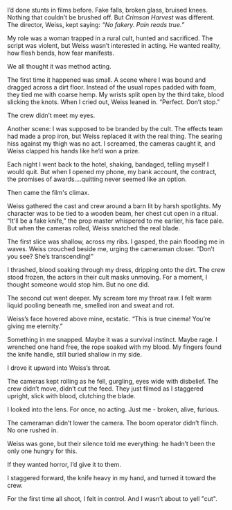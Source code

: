 I’d done stunts in films before. Fake falls, broken glass, bruised knees. Nothing that couldn’t be brushed off. But *Crimson Harvest* was different. The director, Weiss, kept saying: *“No fakery. Pain reads true.”*

My role was a woman trapped in a rural cult, hunted and sacrificed. The script was violent, but Weiss wasn’t interested in acting. He wanted reality, how flesh bends, how fear manifests.

We all thought it was method acting.

The first time it happened was small. A scene where I was bound and dragged across a dirt floor. Instead of the usual ropes padded with foam, they tied me with coarse hemp. My wrists split open by the third take, blood slicking the knots. When I cried out, Weiss leaned in. “Perfect. Don’t stop.”

The crew didn’t meet my eyes.

Another scene: I was supposed to be branded by the cult. The effects team had made a prop iron, but Weiss replaced it with the real thing. The searing hiss against my thigh was no act. I screamed, the cameras caught it, and Weiss clapped his hands like he’d won a prize.

Each night I went back to the hotel, shaking, bandaged, telling myself I would quit. But when I opened my phone, my bank account, the contract, the promises of awards....quitting never seemed like an option.

Then came the film's climax.

Weiss gathered the cast and crew around a barn lit by harsh spotlights. My character was to be tied to a wooden beam, her chest cut open in a ritual. “It'll be a fake knife,” the prop master whispered to me earlier, his face pale. But when the cameras rolled, Weiss snatched the real blade.

The first slice was shallow, across my ribs. I gasped, the pain flooding me in waves. Weiss crouched beside me, urging the cameraman closer. “Don’t you see? She’s transcending!”

I thrashed, blood soaking through my dress, dripping onto the dirt. The crew stood frozen, the actors in their cult masks unmoving. For a moment, I thought someone would stop him. But no one did.

The second cut went deeper. My scream tore my throat raw. I felt warm liquid pooling beneath me, smelled iron and sweat and rot.

Weiss’s face hovered above mine, ecstatic. “This is true cinema! You’re giving me eternity.”

Something in me snapped. Maybe it was a survival instinct. Maybe rage. I wrenched one hand free, the rope soaked with my blood. My fingers found the knife handle, still buried shallow in my side.

I drove it upward into Weiss’s throat.

The cameras kept rolling as he fell, gurgling, eyes wide with disbelief. The crew didn’t move, didn’t cut the feed. They just filmed as I staggered upright, slick with blood, clutching the blade.

I looked into the lens. For once, no acting. Just me - broken, alive, furious.

The cameraman didn’t lower the camera. The boom operator didn’t flinch. No one rushed in. 

Weiss was gone, but their silence told me everything: he hadn’t been the only one hungry for this.

If they wanted horror, I’d give it to them.

I staggered forward, the knife heavy in my hand, and turned it toward the crew.

For the first time all shoot, I felt in control. And I wasn’t about to yell "cut".


